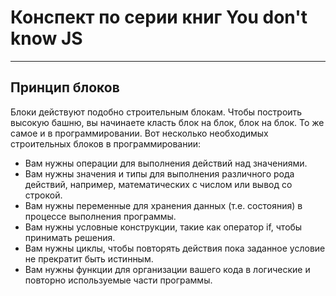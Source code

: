 # Конспект по серии книг You don't know JS
---

## Принцип блоков

Блоки действуют подобно строительным блокам. Чтобы построить высокую башню, вы начинаете класть блок на блок, блок на блок. То же самое и в программировании. Вот несколько необходимых строительных блоков в программировании:

* Вам нужны операции для выполнения действий над значениями.
* Вам нужны значения и типы для выполнения различного рода действий, например, математических с числом или вывод со строкой.
* Вам нужны переменные для хранения данных (т.е. состояния) в процессе выполнения программы.
* Вам нужны условные конструкции, такие как оператор if, чтобы принимать решения.
* Вам нужны циклы, чтобы повторять действия пока заданное условие не прекратит быть истинным.
* Вам нужны функции для организации вашего кода в логические и повторно используемые части программы.
